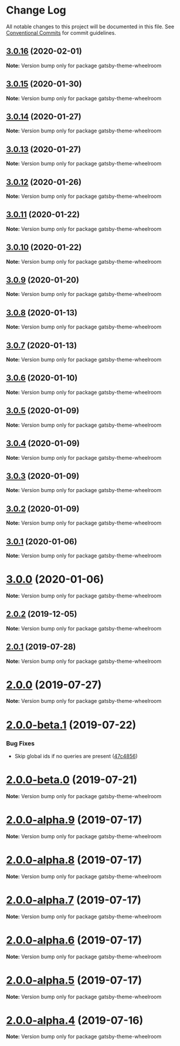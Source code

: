# Change Log

All notable changes to this project will be documented in this file.
See [Conventional Commits](https://conventionalcommits.org) for commit guidelines.

## [3.0.16](https://github.com/jaccomeijer/wheelroom/compare/gatsby-theme-wheelroom@3.0.15...gatsby-theme-wheelroom@3.0.16) (2020-02-01)

**Note:** Version bump only for package gatsby-theme-wheelroom





## [3.0.15](https://github.com/jaccomeijer/wheelroom/compare/gatsby-theme-wheelroom@3.0.14...gatsby-theme-wheelroom@3.0.15) (2020-01-30)

**Note:** Version bump only for package gatsby-theme-wheelroom





## [3.0.14](https://github.com/jaccomeijer/wheelroom/compare/gatsby-theme-wheelroom@3.0.13...gatsby-theme-wheelroom@3.0.14) (2020-01-27)

**Note:** Version bump only for package gatsby-theme-wheelroom





## [3.0.13](https://github.com/jaccomeijer/wheelroom/compare/gatsby-theme-wheelroom@3.0.12...gatsby-theme-wheelroom@3.0.13) (2020-01-27)

**Note:** Version bump only for package gatsby-theme-wheelroom





## [3.0.12](https://github.com/jaccomeijer/wheelroom/compare/gatsby-theme-wheelroom@3.0.11...gatsby-theme-wheelroom@3.0.12) (2020-01-26)

**Note:** Version bump only for package gatsby-theme-wheelroom





## [3.0.11](https://github.com/jaccomeijer/wheelroom/compare/gatsby-theme-wheelroom@3.0.10...gatsby-theme-wheelroom@3.0.11) (2020-01-22)

**Note:** Version bump only for package gatsby-theme-wheelroom





## [3.0.10](https://github.com/jaccomeijer/wheelroom/compare/gatsby-theme-wheelroom@3.0.9...gatsby-theme-wheelroom@3.0.10) (2020-01-22)

**Note:** Version bump only for package gatsby-theme-wheelroom





## [3.0.9](https://github.com/jaccomeijer/wheelroom/compare/gatsby-theme-wheelroom@3.0.8...gatsby-theme-wheelroom@3.0.9) (2020-01-20)

**Note:** Version bump only for package gatsby-theme-wheelroom





## [3.0.8](https://github.com/jaccomeijer/wheelroom/compare/gatsby-theme-wheelroom@3.0.7...gatsby-theme-wheelroom@3.0.8) (2020-01-13)

**Note:** Version bump only for package gatsby-theme-wheelroom





## [3.0.7](https://github.com/jaccomeijer/wheelroom/compare/gatsby-theme-wheelroom@3.0.6...gatsby-theme-wheelroom@3.0.7) (2020-01-13)

**Note:** Version bump only for package gatsby-theme-wheelroom





## [3.0.6](https://github.com/jaccomeijer/wheelroom/compare/gatsby-theme-wheelroom@3.0.5...gatsby-theme-wheelroom@3.0.6) (2020-01-10)

**Note:** Version bump only for package gatsby-theme-wheelroom





## [3.0.5](https://github.com/jaccomeijer/wheelroom/compare/gatsby-theme-wheelroom@3.0.4...gatsby-theme-wheelroom@3.0.5) (2020-01-09)

**Note:** Version bump only for package gatsby-theme-wheelroom





## [3.0.4](https://github.com/jaccomeijer/wheelroom/compare/gatsby-theme-wheelroom@3.0.3...gatsby-theme-wheelroom@3.0.4) (2020-01-09)

**Note:** Version bump only for package gatsby-theme-wheelroom





## [3.0.3](https://github.com/jaccomeijer/wheelroom/compare/gatsby-theme-wheelroom@3.0.2...gatsby-theme-wheelroom@3.0.3) (2020-01-09)

**Note:** Version bump only for package gatsby-theme-wheelroom





## [3.0.2](https://github.com/jaccomeijer/wheelroom/compare/gatsby-theme-wheelroom@3.0.1...gatsby-theme-wheelroom@3.0.2) (2020-01-09)

**Note:** Version bump only for package gatsby-theme-wheelroom





## [3.0.1](https://github.com/jaccomeijer/wheelroom/compare/gatsby-theme-wheelroom@3.0.0...gatsby-theme-wheelroom@3.0.1) (2020-01-06)

**Note:** Version bump only for package gatsby-theme-wheelroom





# [3.0.0](https://github.com/jaccomeijer/wheelroom/compare/gatsby-theme-wheelroom@2.0.2...gatsby-theme-wheelroom@3.0.0) (2020-01-06)

**Note:** Version bump only for package gatsby-theme-wheelroom





## [2.0.2](https://github.com/jaccomeijer/wheelroom/compare/gatsby-theme-wheelroom@2.0.1...gatsby-theme-wheelroom@2.0.2) (2019-12-05)

**Note:** Version bump only for package gatsby-theme-wheelroom





## [2.0.1](https://github.com/jaccomeijer/wheelroom/compare/gatsby-theme-wheelroom@2.0.0...gatsby-theme-wheelroom@2.0.1) (2019-07-28)

**Note:** Version bump only for package gatsby-theme-wheelroom





# [2.0.0](https://github.com/jaccomeijer/wheelroom/compare/gatsby-theme-wheelroom@2.0.0-beta.1...gatsby-theme-wheelroom@2.0.0) (2019-07-27)

**Note:** Version bump only for package gatsby-theme-wheelroom





# [2.0.0-beta.1](https://github.com/jaccomeijer/wheelroom/compare/gatsby-theme-wheelroom@2.0.0-beta.0...gatsby-theme-wheelroom@2.0.0-beta.1) (2019-07-22)


### Bug Fixes

* Skip global ids if no queries are present ([47c4856](https://github.com/jaccomeijer/wheelroom/commit/47c4856))





# [2.0.0-beta.0](https://github.com/jaccomeijer/wheelroom/compare/gatsby-theme-wheelroom@2.0.0-alpha.9...gatsby-theme-wheelroom@2.0.0-beta.0) (2019-07-21)

**Note:** Version bump only for package gatsby-theme-wheelroom





# [2.0.0-alpha.9](https://github.com/jaccomeijer/wheelroom/compare/gatsby-theme-wheelroom@2.0.0-alpha.8...gatsby-theme-wheelroom@2.0.0-alpha.9) (2019-07-17)

**Note:** Version bump only for package gatsby-theme-wheelroom





# [2.0.0-alpha.8](https://github.com/jaccomeijer/wheelroom/compare/gatsby-theme-wheelroom@2.0.0-alpha.7...gatsby-theme-wheelroom@2.0.0-alpha.8) (2019-07-17)

**Note:** Version bump only for package gatsby-theme-wheelroom





# [2.0.0-alpha.7](https://github.com/jaccomeijer/wheelroom/compare/gatsby-theme-wheelroom@2.0.0-alpha.6...gatsby-theme-wheelroom@2.0.0-alpha.7) (2019-07-17)

**Note:** Version bump only for package gatsby-theme-wheelroom





# [2.0.0-alpha.6](https://github.com/jaccomeijer/wheelroom/compare/gatsby-theme-wheelroom@2.0.0-alpha.5...gatsby-theme-wheelroom@2.0.0-alpha.6) (2019-07-17)

**Note:** Version bump only for package gatsby-theme-wheelroom





# [2.0.0-alpha.5](https://github.com/jaccomeijer/wheelroom/compare/gatsby-theme-wheelroom@2.0.0-alpha.4...gatsby-theme-wheelroom@2.0.0-alpha.5) (2019-07-17)

**Note:** Version bump only for package gatsby-theme-wheelroom





# [2.0.0-alpha.4](https://github.com/jaccomeijer/wheelroom/compare/gatsby-theme-wheelroom@2.0.0-alpha.3...gatsby-theme-wheelroom@2.0.0-alpha.4) (2019-07-16)

**Note:** Version bump only for package gatsby-theme-wheelroom

